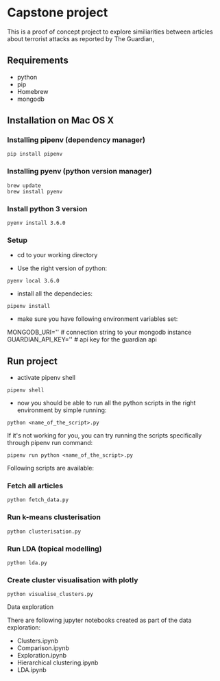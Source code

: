 # Capstone project

This is a proof of concept project to explore similiarities between articles
about terrorist attacks as reported by The Guardian,

## Requirements

- python
- pip
- Homebrew
- mongodb

## Installation on Mac OS X

### Installing pipenv (dependency manager)

```
pip install pipenv
```

### Installing pyenv (python version manager)

```
brew update
brew install pyenv
```

### Install python 3 version

```
pyenv install 3.6.0
```

### Setup

- cd to your working directory

- Use the right version of python:

```
pyenv local 3.6.0
```

- install all the dependecies:

```
pipenv install
```


- make sure you have following environment variables set:

MONGODB_URI='' # connection string to your mongodb instance
GUARDIAN_API_KEY='' # api key for the guardian api


## Run project


- activate pipenv shell

```
pipenv shell
```

- now you should be able to run all the python scripts in the right environment
by simple running:

```
python <name_of_the_script>.py
```

If it's not working for you, you can try running the scripts specifically
through pipenv run command:

```
pipenv run python <name_of_the_script>.py
```

Following scripts are available:

### Fetch all articles

```
python fetch_data.py
```

### Run k-means clusterisation

```
python clusterisation.py
```

### Run LDA (topical modelling)

```
python lda.py
```

### Create cluster visualisation with plotly

```
python visualise_clusters.py
```


Data exploration

There are following jupyter notebooks created as part of the data exploration:

- Clusters.ipynb
- Comparison.ipynb
- Exploration.ipynb
- Hierarchical clustering.ipynb
- LDA.ipynb
